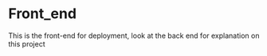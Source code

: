 # Front_end
This is the front-end for deployment, look at the back end for explanation on this project 